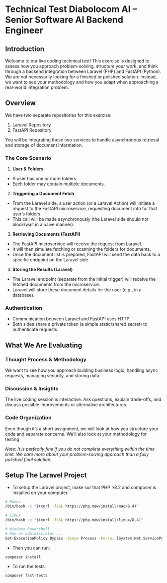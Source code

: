 # Technical Test Diabolocom AI – Senior Software AI Backend Engineer

## Introduction
Welcome to our live coding technical test! This exercise is designed to assess how you approach problem-solving, structure your work, and think through a backend integration between Laravel (PHP) and FastAPI (Python). We are not necessarily looking for a finished or polished solution. Instead, we want to see your methodology and how you adapt when approaching a real-world integration problem.

## Overview
We have two separate repositories for this exercise:
1.	Laravel Repository
2.	FastAPI Repository

You will be integrating these two services to handle asynchronous retrieval and storage of document information.

### The Core Scenario

1.	**User & Folders**
   - A user has one or more folders.
   - Each folder may contain multiple documents.
2.	**Triggering a Document Fetch**
   - From the Laravel side, a user action (or a Laravel Action) will initiate a request to the FastAPI microservice, requesting document info for that user’s folders.
   - This call will be made asynchronously (the Laravel side should not block/wait in a naive manner).
3.	**Retrieving Documents (FastAPI)**
   - The FastAPI microservice will receive the request from Laravel.
   - It will then simulate fetching or scanning the folders for documents.
   - Once the document list is prepared, FastAPI will send the data back to a specific endpoint on the Laravel side.
4.	**Storing the Results (Laravel)**
   - The Laravel endpoint (separate from the initial trigger) will receive the fetched documents from the microservice.
   - Laravel will store these document details for the user (e.g., in a database).

### Authentication
- Communication between Laravel and FastAPI uses HTTP.
- Both sides share a private token (a simple static/shared secret) to authenticate requests.

## What We Are Evaluating

### Thought Process & Methodology
We want to see how you approach building business logic, handling async requests, managing security, and storing data.

### Discussion & Insights
The live coding session is interactive. Ask questions, explain trade-offs, and discuss possible improvements or alternative architectures.

### Code Organization
Even though it’s a short assignment, we will look at how you structure your code and separate concerns. We'll also look at your methodology for testing

_Note: It is perfectly fine if you do not complete everything within the time limit. We care more about your problem-solving approach than a fully polished final solution._


## Setup The Laravel Project
- To setup the Laravel project, make sur that PHP >8.2 and composer is installed on your computer.

```bash
# Macos
/bin/bash -c "$(curl -fsSL https://php.new/install/mac/8.4)"

# Linux
/bin/bash -c "$(curl -fsSL https://php.new/install/linux/8.4)"

# Windows Powershell
# Run as administrator...
Set-ExecutionPolicy Bypass -Scope Process -Force; [System.Net.ServicePointManager]::SecurityProtocol = [System.Net.ServicePointManager]::SecurityProtocol -bor 3072; iex ((New-Object System.Net.WebClient).DownloadString('https://php.new/install/windows/8.4'))
```

- Then you can run:
```
composer install
```

- To run the tests:
```
composer fast-tests
```
